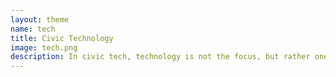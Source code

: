 ```yaml
---
layout: theme
name: tech
title: Civic Technology
image: tech.png
description: In civic tech, technology is not the focus, but rather one of the core skillsets that helps us achieve our goals, which is to open up lines of communication between citizens and government. Through data and technology, we are able to build tools and platforms that enable greater civic engagement and participation.
---
```

